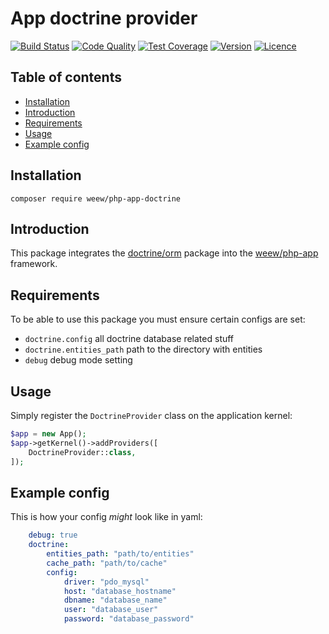 # App doctrine provider

[![Build Status](https://img.shields.io/travis/weew/php-app-doctrine.svg)](https://travis-ci.org/weew/php-app-doctrine)
[![Code Quality](https://img.shields.io/scrutinizer/g/weew/php-app-doctrine.svg)](https://scrutinizer-ci.com/g/weew/php-app-doctrine)
[![Test Coverage](https://img.shields.io/coveralls/weew/php-app-doctrine.svg)](https://coveralls.io/github/weew/php-app-doctrine)
[![Version](https://img.shields.io/packagist/v/weew/php-app-doctrine.svg)](https://packagist.org/packages/weew/php-app-doctrine)
[![Licence](https://img.shields.io/packagist/l/weew/php-app-doctrine.svg)](https://packagist.org/packages/weew/php-app-doctrine)

## Table of contents

- [Installation](#installation)
- [Introduction](#introduction)
- [Requirements](#requirements)
- [Usage](#usage)
- [Example config](#example-config)

## Installation

`composer require weew/php-app-doctrine`

## Introduction

This package integrates the [doctrine/orm](https://github.com/doctrine/doctrine2) package into the [weew/php-app](https://github.com/weew/php-app) framework.

## Requirements

To be able to use this package you must ensure certain configs are set:
- `doctrine.config` all doctrine database related stuff
- `doctrine.entities_path` path to the directory with entities
- `debug` debug mode setting

## Usage

Simply register the `DoctrineProvider` class on the application kernel:

```php
$app = new App();
$app->getKernel()->addProviders([
    DoctrineProvider::class,
]);
```

## Example config

This is how your config *might* look like in yaml:

```yaml
    debug: true
    doctrine:
        entities_path: "path/to/entities"
        cache_path: "path/to/cache"
        config:
            driver: "pdo_mysql"
            host: "database_hostname"
            dbname: "database_name"
            user: "database_user"
            password: "database_password"
```
